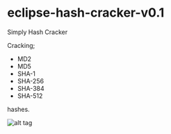 # eclipse-hash-cracker-v0.1
Simply Hash Cracker

Cracking;

  - MD2 
  - MD5 
  - SHA-1 
  - SHA-256 
  - SHA-384
  - SHA-512

hashes.

![alt tag](http://i.hizliresim.com/d3PvQ7.jpg)

